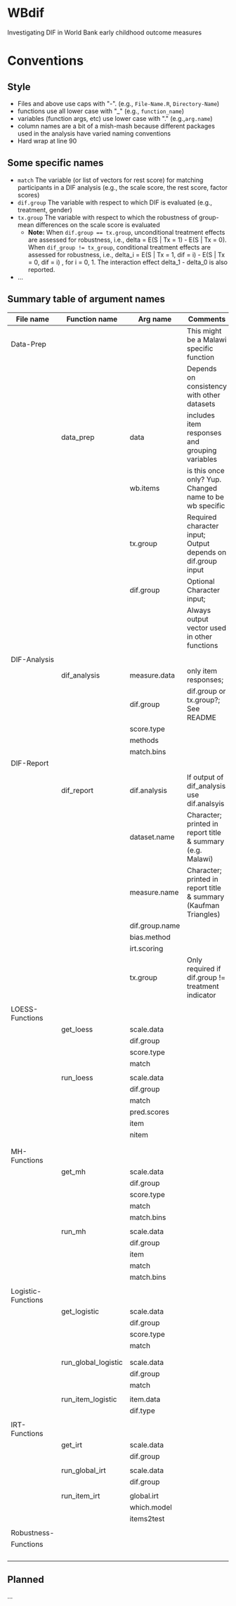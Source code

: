 # WBdif

Investigating DIF in World Bank early childhood outcome measures

#  Conventions

## Style
* Files and above use caps with "-". (e.g., `File-Name.R`, `Directory-Name`)
* functions use all lower case with "\_" (e.g., `function_name`)
* variables (function args, etc) use lower case with "." (e.g.,`arg.name`)
* column names are a bit of a mish-mash because different packages used in the analysis have varied naming conventions
* Hard wrap at line 90

## Some specific names
* `match` The variable (or list of vectors for rest score) for matching participants in a DIF analysis (e.g., the scale score, the rest score, factor scores)
* `dif.group` The variable with respect to which DIF is evaluated (e.g., treatment, gender)
* `tx.group` The variable with respect to which the robustness of group-mean differences on the scale score is evaluated
  * **Note:** When `dif.group == tx.group`, unconditional treatment effects are assessed for robustness, i.e., delta = E(S | Tx = 1) - E(S | Tx = 0). When `dif_group != tx_group`, conditional treatment effects are assessed for robustness, i.e.,  delta_i = E(S | Tx = 1, dif = i) - E(S | Tx = 0, dif = i) , for i = 0, 1. The interaction effect delta_1 - delta_0 is also reported.
* ...

## Summary table of argument names

| File name       | Function name | Arg name                   | Comments                                                 |
| --------------- | ------------- | -------------------------- | -------------------------------------------------------- |
| Data-Prep       |               |                            | This might be a Malawi specific function                 |
|                 |               |                            |   Depends on consistency with other datasets             |
|                 | data\_prep    | data                       | includes item responses and grouping variables           |
|                 |               | wb.items                   | is this once only?  Yup. Changed name to be wb specific  |
|                 |               | tx.group                   | Required character input; Output depends on dif.group input   |
|                 |               | dif.group                  | Optional Character input;
|                 |               |                            |   Always output vector used in other functions           |
|                 |               |                            |                                                          |
| DIF-Analysis    |               |                            |                                                          |
|                 | dif\_analysis | measure.data               | only item responses;                                       |
|                 |               | dif.group                  | dif.group or tx.group?; See README                      |
|                 |               | score.type                 |                                                           |
|                 |               | methods                    |                                                           |
|                 |               | match.bins                 |                                                           |
| DIF-Report      |               |                            |                                                           |
|                 |               |                            |                                                           |
|                 | dif\_report   | dif.analysis               | If output of dif\_analysis use dif.analsyis               |
|                 |               | dataset.name               | Character; printed in report title & summary (e.g. Malawi)|
|                 |               | measure.name               | Character; printed in report title & summary (Kaufman Triangles) |
|                 |               | dif.group.name             |                                                           |
|                 |               | bias.method                |                                                          |
|                 |               | irt.scoring                |                             |
|                 |               | tx.group                   | Only required if dif.group != treatment indicator        |
|                 |               |                            |                                                          |
| LOESS-Functions |               |                            |                                                          |
|                 | get\_loess    | scale.data                 |                                                          |
|                 |               | dif.group                  |                         |
|                 |               | score.type                 |                                                          |
|                 |               | match                      |                                                          |
|                 |               |                            |                                                          |
|                 | run\_loess    | scale.data                 |                                                          |
|                 |               | dif.group                  |                                                          |
|                 |               | match                      |                                                          |
|                 |               | pred.scores                |                                                          |
|                 |               | item                       |                                                          |
|                 |               | nitem                      |                                                          |
|                 |               |                            |                                                          |
|                 |               |                            |                                                          |
| MH-Functions    |               |                            |                                                          |
|                 | get\_mh       | scale.data                 |                                                          |
|                 |               | dif.group                  |                                                          |
|                 |               | score.type                 |                                                          |
|                 |               | match                      |                                                          |
|                 |               | match.bins                 |                                                          |
|                 |               |                            |                                                          |
|                 | run\_mh       | scale.data                 |                                                          |
|                 |               | dif.group                  |                                                          |
|                 |               | item                       |                                                          |
|                 |               | match                      |                                                          |
|                 |               | match.bins                 |                                                          |
|                 |               |                            |                                                          |
| Logistic-Functions |            |                            |                                                          |
|                 | get\_logistic | scale.data                 |                                                          |
|                 |               | dif.group                  |                                                          |
|                 |               | score.type                 |                                                          |
|                 |               | match                      |                                                          |
|                 |               |                            |                                                          |
|                 |               |                            |                                                          |
|                 | run\_global\_logistic | scale.data                           |                                                          |
|                 |               | dif.group                           |                                                          |
|                 |               | match                           |                                                          |
|                 |               |                            |                                                          |
|                 | run\_item\_logistic | item.data                           |                                                          |
|                 |               | dif.type                           |                                                          |
|                 |               |                            |                                                          |
| IRT-Functions   |               |                            |                                                          |
|                 | get\_irt      | scale.data                 |                                                          |
|                 |               | dif.group                  |                                                          ||                 |               |                            |                                                          |
|                 |               |                            |                                                          |
|                 | run\_global\_irt| scale.data                 |                                                          |
|                 |               | dif.group                  |                                                          ||                 |               |                            |                                                          |
|                 |               |                            |                                                          |
|                 | run\_item\_irt| global.irt                 |                                                          |
|                 |               | which.model                |                                                          |
|                 |               | items2test                 |                                                          |
|                 |               |                            |                                                          |
| Robustness-     |               |                            |                                                          |
|    Functions    |               |                            |                                                          |
|                 |               |                            |                                                          |
|                 |               |                            |                                                          |
|                 |               |                            |                                                          |
|                 |               |                            |                                                          |


## Planned

...
